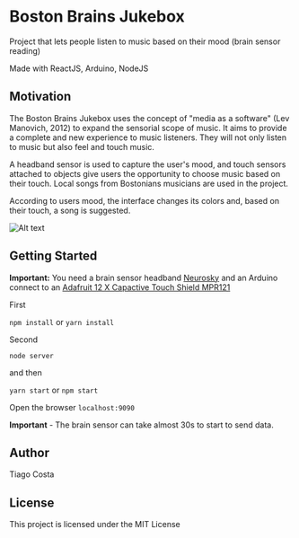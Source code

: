 # Boston Brains Jukebox

Project that lets people listen to music based on their mood (brain sensor reading)

Made with ReactJS, Arduino, NodeJS

## Motivation

The Boston Brains Jukebox uses the concept of "media as a software" (Lev Manovich, 2012) to expand the sensorial scope of music. It aims to provide a complete and new experience to music listeners. They will not only listen to music but also feel and touch music.

A headband sensor is used to capture the user's mood, and touch sensors attached to objects give users the opportunity to choose music based on their touch. Local songs from Bostonians musicians are used in the project.

According to users mood, the interface changes its colors and, based on their touch, a song is suggested.

![Alt text](https://preview.ibb.co/nbd0Em/screen01.png " ")
## Getting Started

**Important:** You need a brain sensor headband [Neurosky](http://neurosky.com/) and an Arduino connect to an [Adafruit 12 X Capactive Touch Shield MPR121](https://www.adafruit.com/product/2024)

First

`npm install` or  `yarn install`

Second

 `node server`

 and then

`yarn start` or `npm start`

Open the browser `localhost:9090`

**Important** - The brain sensor can take almost 30s to start to send data.

## Author

Tiago Costa

## License

This project is licensed under the MIT License